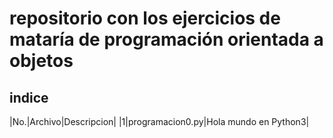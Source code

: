 # repositorio con los ejercicios de mataría de programación orientada a objetos  

## indice

|No.|Archivo|Descripcion|
|1|programacion0.py|Hola mundo en Python3|
